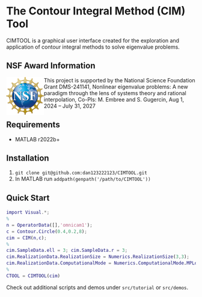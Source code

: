 # The Contour Integral Method (CIM) Tool

CIMTOOL is a graphical user interface created for the exploration
and application of contour integral methods to solve eigenvalue
problems.

## NSF Award Information

<img src="./figures/NSF_Official_logo_CMYK.png" width="100" height="100" align="left" /> This project is supported by the National Science Foundation Grant DMS-241141, Nonlinear eigenvalue problems: A new paradigm through the lens of systems theory and rational interpolation, Co-PIs: M. Embree and S. Gugercin, Aug 1, 2024 – July 31, 2027


## Requirements

- MATLAB r2022b+

## Installation

1. `git clone git@github.com:dan123222123/CIMTOOL.git`
2. In MATLAB run `addpath(genpath('/path/to/CIMTOOL'))`

## Quick Start

```matlab
import Visual.*;
%
n = OperatorData([],'omnicam1');
c = Contour.Circle(0.4,0.2,8);
cim = CIM(n,c);
%
cim.SampleData.ell = 3; cim.SampleData.r = 3;
cim.RealizationData.RealizationSize = Numerics.RealizationSize(3,3);
cim.RealizationData.ComputationalMode = Numerics.ComputationalMode.MPLoewner;
%
CTOOL = CIMTOOL(cim)
```

Check out additional scripts and demos under `src/tutorial` or `src/demos`.